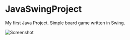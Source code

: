 # JavaSwingProject
My first Java Project. Simple board game written in Swing.

![Screenshot](https://github.com/pawel25pitucha/JavaSwingProject/tree/master/ProjectJava/screen1.png)
